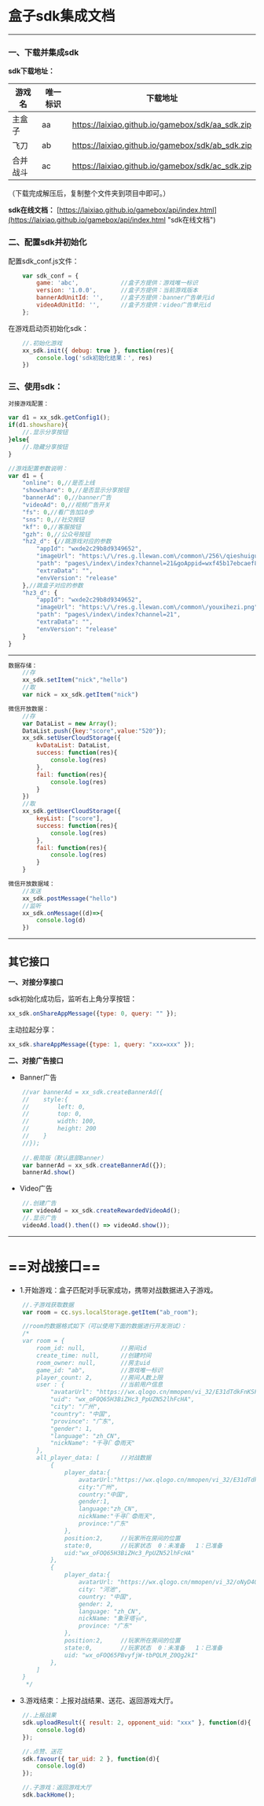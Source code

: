 # 盒子sdk集成文档
---------------
                
### **一、下载并集成sdk**

**sdk下载地址：**

| 游戏名  |  唯一标识 |  下载地址  |
| ------------ | ------------ |------------ |
|  主盒子 |  aa |   https://laixiao.github.io/gamebox/sdk/aa_sdk.zip |
|  飞刀   |  ab |  https://laixiao.github.io/gamebox/sdk/ab_sdk.zip   |
|  合并战斗   |  ac |  https://laixiao.github.io/gamebox/sdk/ac_sdk.zip   |

（下载完成解压后，复制整个文件夹到项目中即可。）

**sdk在线文档：**
[https://laixiao.github.io/gamebox/api/index.html](https://laixiao.github.io/gamebox/api/index.html "sdk在线文档")
    

### **二、配置sdk并初始化**

配置sdk_conf.js文件：
```javascript
    var sdk_conf = {
        game: 'abc',            //盒子方提供：游戏唯一标识
        version: '1.0.0',       //盒子方提供：当前游戏版本
        bannerAdUnitId: '',     //盒子方提供：banner广告单元id
        videoAdUnitId: '',      //盒子方提供：video广告单元id
    };
```
在游戏启动页初始化sdk：
```javascript
    //.初始化游戏
    xx_sdk.init({ debug: true }, function(res){
        console.log('sdk初始化结果：', res)
    })
```

### **三、使用sdk：**


```javascript
对接游戏配置：

var d1 = xx_sdk.getConfig1();
if(d1.showshare){
    //.显示分享按钮
}else{
    //.隐藏分享按钮
}

//游戏配置参数说明：
var d1 = {
    "online": 0,//是否上线
    "showshare": 0,//是否显示分享按钮
    "bannerAd": 0,//banner广告
    "videoAd": 0,//视频广告开关
    "fs": 0,//看广告加10步
    "sns": 0,//社交按钮
    "kf": 0,//客服按钮
    "gzh": 0,//公众号按钮
    "hz2_d": {//跳游戏对应的参数
        "appId": "wxde2c29b8d9349652",
        "imageUrl": "https:\/\/res.g.llewan.com\/common\/256\/qieshuiguoicon.png",
        "path": "pages\/index\/index?channel=21&goAppid=wxf45b17ebcaef8085&goPath=QUESTIONsidEQUAL49",
        "extraData": "",
        "envVersion": "release"
    },//跳盒子对应的参数
    "hz3_d": {
        "appId": "wxde2c29b8d9349652",
        "imageUrl": "https:\/\/res.g.llewan.com\/common\/youxihezi.png",
        "path": "pages\/index\/index?channel=21",
        "extraData": "",
        "envVersion": "release"
    }
}
```


---------

```javascript
数据存储：
    //存
    xx_sdk.setItem("nick","hello")
    //取
    var nick = xx_sdk.getItem("nick")

微信开放数据：
    //存
    var DataList = new Array();
    DataList.push({key:"score",value:"520"});
    xx_sdk.setUserCloudStorage({
        kvDataList: DataList,
        success: function(res){
            console.log(res)
        },
        fail: function(res){
            console.log(res)
        }
    })
    //取
    xx_sdk.getUserCloudStorage({
        keyList: ["score"],
        success: function(res){
            console.log(res)
        },
        fail: function(res){
            console.log(res)
        }
    }

微信开放数据域：
    //发送
    xx_sdk.postMessage("hello")
    //监听
    xx_sdk.onMessage((d)=>{
        console.log(d)
    })
```
    
-----

## 其它接口

**一、对接分享接口**
    
sdk初始化成功后，监听右上角分享按钮：
```javascript
xx_sdk.onShareAppMessage({type: 0, query: "" });
```
主动拉起分享：
```javascript
xx_sdk.shareAppMessage({type: 1, query: "xxx=xxx" });
```
	
**二、对接广告接口**

* Banner广告
```javascript
    //var bannerAd = xx_sdk.createBannerAd({
    //    style:{
    //        left: 0,
    //        top: 0,
    //        width: 100,
    //        height: 200
    //    }
    //});
    
    //.极简版（默认底部Banner）
    var bannerAd = xx_sdk.createBannerAd({});
    bannerAd.show()
```

* Video广告
```javascript
    //.创建广告
    var videoAd = xx_sdk.createRewardedVideoAd();
    //.显示广告
    videoAd.load().then(() => videoAd.show());
```

--------

# ==对战接口==

- 1.开始游戏：盒子匹配对手玩家成功，携带对战数据进入子游戏。
```javascript
    //.子游戏获取数据
    var room = cc.sys.localStorage.getItem("ab_room");

    //room的数据格式如下（可以使用下面的数据进行开发测试）：
    /* 
    var room = {
        room_id: null,          //房间id
        create_time: null,      //创建时间
        room_owner: null,       //房主uid
        game_id: "ab",          //游戏唯一标识
        player_count: 2,        //房间人数上限
        user : {                //当前用户信息
            "avatarUrl": "https://wx.qlogo.cn/mmopen/vi_32/E31dTdkFnKSFOmmy98kLqJlmDQFjLoRt52KTxohsKFtib2otLWZFOCzyuPXia8A7YR32th1FibqncWra94aAJQicYw/132",
            "uid": "wx_oFOQ65H3BiZHc3_PpUZN52lhFcHA",
            "city": "广州",
            "country": "中国",
            "province": "广东",
            "gender": 1,
            "language": "zh_CN",
            "nickName": "千寻િ😨雨天"
        },    
        all_player_data: [      //对战数据
            {
                player_data:{
                    avatarUrl:"https://wx.qlogo.cn/mmopen/vi_32/E31dTdkFnKSFOmmy98kLqJlmDQFjLoRt52KTxohsKFtib2otLWZFOCzyuPXia8A7YR32th1FibqncWra94aAJQicYw/132",
                    city:"广州",
                    country:"中国",
                    gender:1,
                    language:"zh_CN",
                    nickName:"千寻િ😨雨天",
                    province:"广东"
                },
                position:2,     //玩家所在房间的位置
                state:0,        //玩家状态  0：未准备   1：已准备
                uid:"wx_oFOQ65H3BiZHc3_PpUZN52lhFcHA"
            },
            {
                player_data:{
                    avatarUrl: "https://wx.qlogo.cn/mmopen/vi_32/oNyD409Hg3gHqJtqtKFhhYDiad6pRFiaprwjEheyLra4CEicGPdnn7uBCJL0oxZjqAibW4wrTsbtfnHoY6NolPpz9A/132",
                    city: "河池",
                    country: "中国",
                    gender: 2,
                    language: "zh_CN",
                    nickName: "象牙塔จุ๊บ",
                    province: "广东"
                },
                position:2,     //玩家所在房间的位置
                state:0,        //玩家状态  0：未准备   1：已准备
                uid: "wx_oFOQ65PBvyfjW-tbPQLM_Z0Qg2kI"
            },
        ]
    }
     */
```

- 3.游戏结束：上报对战结果、送花、返回游戏大厅。
```javascript
    //.上报战果
    sdk.uploadResult({ result: 2, opponent_uid: "xxx" }, function(d){
        console.log(d)
    });

    //.点赞、送花
    sdk.favour({ tar_uid: 2 }, function(d){
        console.log(d)
    });

    //.子游戏：返回游戏大厅
    sdk.backHome();
```